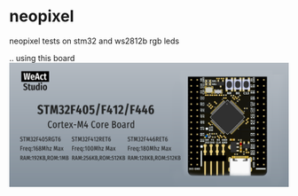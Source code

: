 # neopixel

neopixel tests on stm32 and ws2812b rgb leds

.. using this board
![image](https://github.com/yym36100/neopixel/blob/master/doc/1.png)
